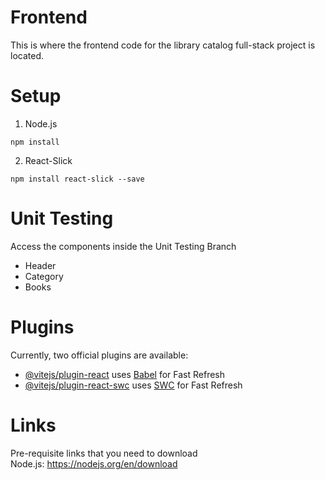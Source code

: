 # Frontend 
This is where the frontend code for the library catalog full-stack project is located.

# Setup
1. Node.js
```
npm install
```
2. React-Slick
```
npm install react-slick --save
```

# Unit Testing
Access the components inside the Unit Testing Branch  
- Header
- Category
- Books

# Plugins
Currently, two official plugins are available:  
- [@vitejs/plugin-react](https://github.com/vitejs/vite-plugin-react/blob/main/packages/plugin-react/README.md) uses [Babel](https://babeljs.io/) for Fast Refresh
- [@vitejs/plugin-react-swc](https://github.com/vitejs/vite-plugin-react-swc) uses [SWC](https://swc.rs/) for Fast Refresh

# Links
Pre-requisite links that you need to download  
Node.js: <https://nodejs.org/en/download>
